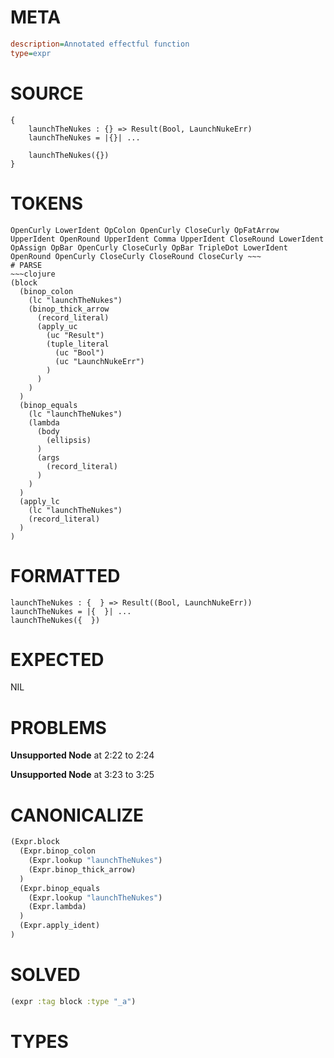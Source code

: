 # META
~~~ini
description=Annotated effectful function
type=expr
~~~
# SOURCE
~~~roc
{
    launchTheNukes : {} => Result(Bool, LaunchNukeErr)
    launchTheNukes = |{}| ...

    launchTheNukes({})
}
~~~
# TOKENS
~~~text
OpenCurly LowerIdent OpColon OpenCurly CloseCurly OpFatArrow UpperIdent OpenRound UpperIdent Comma UpperIdent CloseRound LowerIdent OpAssign OpBar OpenCurly CloseCurly OpBar TripleDot LowerIdent OpenRound OpenCurly CloseCurly CloseRound CloseCurly ~~~
# PARSE
~~~clojure
(block
  (binop_colon
    (lc "launchTheNukes")
    (binop_thick_arrow
      (record_literal)
      (apply_uc
        (uc "Result")
        (tuple_literal
          (uc "Bool")
          (uc "LaunchNukeErr")
        )
      )
    )
  )
  (binop_equals
    (lc "launchTheNukes")
    (lambda
      (body
        (ellipsis)
      )
      (args
        (record_literal)
      )
    )
  )
  (apply_lc
    (lc "launchTheNukes")
    (record_literal)
  )
)
~~~
# FORMATTED
~~~roc
launchTheNukes : {  } => Result((Bool, LaunchNukeErr))
launchTheNukes = |{  }| ...
launchTheNukes({  })
~~~
# EXPECTED
NIL
# PROBLEMS
**Unsupported Node**
at 2:22 to 2:24

**Unsupported Node**
at 3:23 to 3:25

# CANONICALIZE
~~~clojure
(Expr.block
  (Expr.binop_colon
    (Expr.lookup "launchTheNukes")
    (Expr.binop_thick_arrow)
  )
  (Expr.binop_equals
    (Expr.lookup "launchTheNukes")
    (Expr.lambda)
  )
  (Expr.apply_ident)
)
~~~
# SOLVED
~~~clojure
(expr :tag block :type "_a")
~~~
# TYPES
~~~roc
~~~
